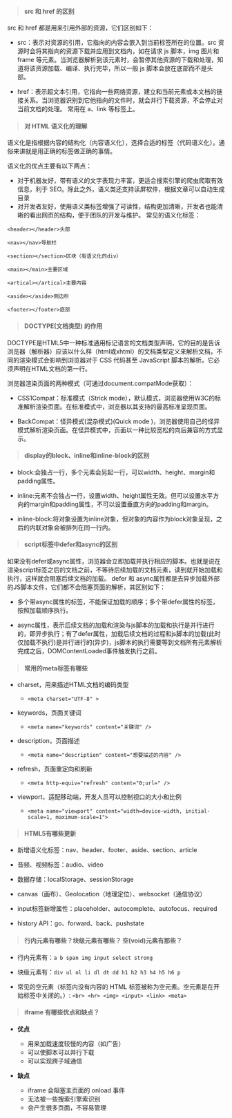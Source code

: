 >#### src 和 href 的区别

src 和 href 都是用来引用外部的资源，它们区别如下：

- src：表示对资源的引用，它指向的内容会嵌入到当前标签所在的位置。src 资源时会将其指向的资源下载并应⽤到⽂档内，如在请求 js 脚本，img 图⽚和 frame 等元素。当浏览器解析到该元素时，会暂停其他资源的下载和处理，知道将该资源加载、编译、执⾏完毕，所以⼀般 js 脚本会放在底部⽽不是头部。

- href：表示超文本引用，它指向一些网络资源，建立和当前元素或本文档的链接关系。当浏览器识别到它他指向的⽂件时，就会并⾏下载资源，不会停⽌对当前⽂档的处理。 常用在 a、link 等标签上。

>#### 对 HTML 语义化的理解

语义化是指根据内容的结构化（内容语义化），选择合适的标签（代码语义化）。通俗来讲就是用正确的标签做正确的事情。

语义化的优点主要有以下两点：

- 对于机器友好，带有语义的文字表现力丰富，更适合搜索引擎的爬虫爬取有效信息，利于 SEO。除此之外，语义类还支持读屏软件，根据文章可以自动生成目录
- 对开发者友好，使用语义类标签增强了可读性，结构更加清晰，开发者也能清晰的看出网页的结构，便于团队的开发与维护。 常见的语义化标签：

```
<header></header>头部

<nav></nav>导航栏

<section></section>区块（有语义化的div）

<main></main>主要区域

<artical></artical>主要内容

<aside></aside>侧边栏

<footer></footer>底部

```

>#### DOCTYPE(⽂档类型) 的作⽤

DOCTYPE是HTML5中一种标准通用标记语言的文档类型声明，它的目的是告诉浏览器（解析器）应该以什么样（html或xhtml）的文档类型定义来解析文档，不同的渲染模式会影响到浏览器对于 CSS 代码甚⾄ JavaScript 脚本的解析。它必须声明在HTML⽂档的第⼀⾏。

浏览器渲染页面的两种模式（可通过document.compatMode获取）：

- CSS1Compat：标准模式（Strick mode），默认模式，浏览器使用W3C的标准解析渲染页面。在标准模式中，浏览器以其支持的最高标准呈现页面。

- BackCompat：怪异模式(混杂模式)(Quick mode )，浏览器使用自己的怪异模式解析渲染页面。在怪异模式中，页面以一种比较宽松的向后兼容的方式显示。

>#### display的block、inline和inline-block的区别

- block:会独占一行，多个元素会另起一行，可以width、height、margin和padding属性。

- inline:元素不会独占一行，设置width、height属性无效。但可以设置水平方向的margin和padding属性，不可以设置垂直方向的padding和margin。

- inline-block:将对象设置为inline对象，但对象的内容作为block对象呈现，之后的内联对象会被排列在同一行内。

>#### script标签中defer和async的区别

如果没有defer或async属性，浏览器会立即加载并执行相应的脚本。也就是说在渲染script标签之后的文档之前，不等待后续加载的文档元素，读到就开始加载和执行，这样就会阻塞后续文档的加载。
defer 和 async属性都是去异步加载外部的JS脚本文件，它们都不会阻塞页面的解析，其区别如下：

- 多个带async属性的标签，不能保证加载的顺序；多个带defer属性的标签，按照加载顺序执行。

- async属性，表示后续文档的加载和渲染与js脚本的加载和执行是并行进行的，即异步执行；有了defer属性，加载后续文档的过程和js脚本的加载(此时仅加载不执行)是并行进行的(异步)，js脚本的执行需要等到文档所有元素解析完成之后，DOMContentLoaded事件触发执行之前。

>#### 常⽤的meta标签有哪些

- charset，用来描述HTML文档的编码类型
    - `<meta charset="UTF-8" >`

- keywords，页面关键词 
    - `<meta name="keywords" content="关键词" />`

- description，页面描述
    - `<meta name="description" content="想要描述的内容" />`

- refresh，页面重定向和刷新 
    - `<meta http-equiv="refresh" content="0;url=" />`

- viewport，适配移动端，开发人员可以控制视口的大小和比例 
    - `<meta name="viewport" content="width=device-width, initial-scale=1, maximum-scale=1">`

>#### HTML5有哪些更新

- 新增语义化标签：nav、header、footer、aside、section、article

- 音频、视频标签：audio、video

- 数据存储：localStorage、sessionStorage

- canvas（画布）、Geolocation（地理定位）、websocket（通信协议）

- input标签新增属性：placeholder、autocomplete、autofocus、required

- history API：go、forward、back、pushstate

>#### 行内元素有哪些？块级元素有哪些？ 空(void)元素有那些？

- 行内元素有：`a b span img input select strong`

- 块级元素有：`div ul ol li dl dt dd h1 h2 h3 h4 h5 h6 p`

- 常见的空元素（标签内没有内容的 HTML 标签被称为空元素。空元素是在开始标签中关闭的。）: `<br> <hr> <img> <input> <link> <meta>`

>#### iframe 有哪些优点和缺点？

- **优点**
    - 用来加载速度较慢的内容（如广告）
    - 可以使脚本可以并行下载
    - 可以实现跨子域通信

- **缺点**
    - iframe 会阻塞主页面的 onload 事件
    - 无法被一些搜索引擎索识别
    - 会产生很多页面，不容易管理




